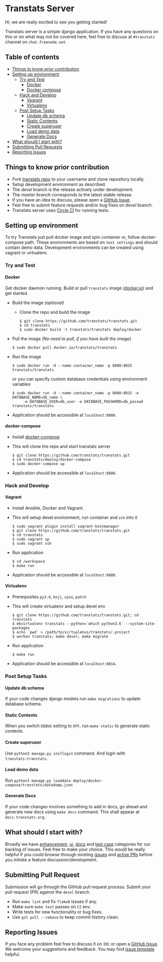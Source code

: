 # Transtats Server

Hi, we are really excited to see you getting started!

Transtats server is a simple django application. If you have any questions on this or on what may not be covered here, feel free to discuss at `#transtats` channel on `chat.freenode.net`.

## Table of contents

* [Things to know prior contribution](#things-to-know-prior-contribution)
* [Setting up environment](#setting-up-environment)
  * [Try and Test](#try-and-test)
    * [Docker](#docker)
    * [Docker compose](#docker-compose)
  * [Hack and Develop](#hack-and-develop)
    * [Vagrant](#vagrant)
    * [Virtualenv](#virtualenv)
  * [Post Setup Tasks](#post-setup-tasks)
     * [Update db schema](#update-db-schema)
     * [Static Contents](#static-contents)
     * [Create superuser](#create-superuser)
     * [Load demo data](#load-demo-data)
     * [Generate Docs](#generate-docs)
* [What should I start with?](#what-should-i-start-with)
* [Submitting Pull Requests](#submitting-pull-requests)
* [Reporting Issues](#reporting-issues)

## Things to know prior contribution

- Fork [transtats repo](https://github.com/transtats/transtats) to your username and clone repository locally.
- Setup development environment as described.
- The *devel* branch is the release actively under development.
- The *master* branch corresponds to the latest stable release.
- If you have an idea to discuss, please open a [GitHub Issue](https://github.com/transtats/transtats/issues/new).
- Feel free to submit feature requests and/or bug fixes on *devel* branch.
- Transtats server uses [Circle CI](https://circleci.com/gh/transtats/transtats) for running tests.

## Setting up environment

To try Transtats just pull docker image and spin container or, follow docker-compose path. These environments are based on `test settings` and should contain demo data. Development environments can be created using vagrant or virtualenv.

### Try and Test

#### Docker

Get docker daemon running. Build or pull `transtats` image *([docker.io](https://hub.docker.com/r/transtats/transtats/))* and get started.

- Build the image *(optional)*

  - Clone the repo and build the image 
    ```shell
    $ git clone https://github.com/transtats/transtats.git
    $ cd transtats
    $ sudo docker build -t transtats/transtats deploy/docker
    ```

- Pull the image *(No need to pull, if you have built the image)*
  ```shell
  $ sudo docker pull docker.io/transtats/transtats
  ``` 

- Run the image
  ```shell
  $ sudo docker run -d --name container_name -p 8080:8015 transtats/transtats
  ```
  or you can specify custom database credentials using environment variables 
  ```shell
  $ sudo docker run -d --name container_name -p 8080:8015 -e DATABASE_NAME=db_name \
       -e DATABASE_USER=db_user -e DATABASE_PASSWORD=db_passwd transtats/transtats
  ```
  
- Application should be accessible at `localhost:8080`.

#### docker-compose

- Install [docker-compose](https://docs.docker.com/compose) 

- This will clone the repo and start transtats server
  ```shell
  $ git clone https://github.com/transtats/transtats.git
  $ cd transtats/deploy/docker-compose
  $ sudo docker-compose up 
  ```

- Application should be accessible at `localhost:8080`.

### Hack and Develop

#### Vagrant

- Install Ansible, Docker and Vagrant.

- This will setup devel environment, run container and `ssh` into it
  ```shell
  $ sudo vagrant plugin install vagrant-hostmanager
  $ git clone https://github.com/transtats/transtats.git
  $ cd transtats
  $ sudo vagrant up
  $ sudo vagrant ssh
  ```

- Run application
  ```shell
  $ cd /workspace
  $ make run
  ```

- Application should be accessible at `localhost:8080`.

#### Virtualenv

- Prerequisites `py3.6`, `koji`, `cpio`, `patch`

- This will create virtualenv and setup devel env
  ```shell
  $ git clone https://github.com/transtats/transtats.git; cd transtats
  $ mkvirtualenv transtats --python=`which python3.6` --system-site-packages
  $ echo `pwd` > /path/to/virtualenvs/transtats/.project
  $ workon transtats; make devel; make migrate
  ```

- Run application
  ```shell
  $ make run
  ```

- Application should be accessible at `localhost:8014`.
  
### Post Setup Tasks

#### Update db schema

If your code changes django models run `make migrations` to update database schema.

#### Static Contents

When you switch `DEBUG` setting to `OFF`, run `make static` to generate static contents.

#### Create superuser

Use `python3 manage.py initlogin` command. And login with `transtats:transtats`.

#### Load demo data

Run `python3 manage.py loaddata deploy/docker-compose/transtats/datadump.json`

#### Generate Docs

If your code changes involves something to add in docs, go ahead and generate new docs using `make docs` command. This shall appear at `docs.transtats.org`.

## What should I start with?

Broadly we have [enhancement](https://github.com/transtats/transtats/issues?q=is%3Aopen+is%3Aissue+label%3Aenhancement), [ui](https://github.com/transtats/transtats/issues?q=is%3Aopen+is%3Aissue+label%3Aui), [docs](https://github.com/transtats/transtats/issues?q=is%3Aopen+is%3Aissue+label%3Adocs) and [test case](https://github.com/transtats/transtats/issues?q=is%3Aopen+is%3Aissue+label%3A%22test+case%22) categories for our backlog of issues. Feel free to make your choice. This would be really helpful if you could browse through existing [issues](https://github.com/transtats/transtats/issues) and [active PRs](https://github.com/transtats/transtats/pulls) before you initiate a feature discussion/development.

## Submitting Pull Request

Submission will go through the GitHub pull request process. Submit your pull request (PR) against the `devel` branch.

- Run `make lint` and fix `flake8` issues if any.
- Make sure `make test` passes on `CI` env.
- Write tests for new functionality or bug fixes.
- Use `git pull --rebase` to keep commit history clean.

## Reporting Issues

If you face any problem feel free to discuss it on `IRC` or open a [GitHub Issue](https://github.com/transtats/transtats/issues/new). We welcome your suggestions and feedback. You may find [issue template](https://github.com/transtats/transtats/blob/devel/.github/ISSUE_TEMPLATE.md) helpful.

